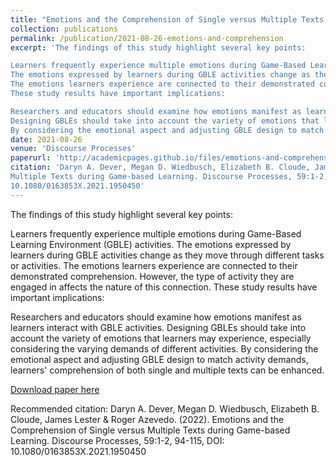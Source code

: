 ```yaml
---
title: "Emotions and the Comprehension of Single versus Multiple Texts during Game-based Learning"
collection: publications
permalink: /publication/2021-08-26-emotions-and-comprehension
excerpt: 'The findings of this study highlight several key points:

Learners frequently experience multiple emotions during Game-Based Learning Environment (GBLE) activities.
The emotions expressed by learners during GBLE activities change as they move through different tasks or activities.
The emotions learners experience are connected to their demonstrated comprehension. However, the type of activity they are engaged in affects the nature of this connection.
These study results have important implications:

Researchers and educators should examine how emotions manifest as learners interact with GBLE activities.
Designing GBLEs should take into account the variety of emotions that learners may experience, especially considering the varying demands of different activities.
By considering the emotional aspect and adjusting GBLE design to match activity demands, learners&apos; comprehension of both single and multiple texts can be enhanced.'
date: 2021-08-26
venue: 'Discourse Processes'
paperurl: 'http://academicpages.github.io/files/emotions-and-comprehension.pdf'
citation: 'Daryn A. Dever, Megan D. Wiedbusch, Elizabeth B. Cloude, James Lester &amp; Roger Azevedo. (2022). Emotions and the Comprehension of Single versus
Multiple Texts during Game-based Learning. Discourse Processes, 59:1-2, 94-115, DOI:
10.1080/0163853X.2021.1950450'
---
```

The findings of this study highlight several key points:

Learners frequently experience multiple emotions during Game-Based Learning Environment (GBLE) activities.
The emotions expressed by learners during GBLE activities change as they move through different tasks or activities.
The emotions learners experience are connected to their demonstrated comprehension. However, the type of activity they are engaged in affects the nature of this connection.
These study results have important implications:

Researchers and educators should examine how emotions manifest as learners interact with GBLE activities.
Designing GBLEs should take into account the variety of emotions that learners may experience, especially considering the varying demands of different activities.
By considering the emotional aspect and adjusting GBLE design to match activity demands, learners&apos; comprehension of both single and multiple texts can be enhanced.

[Download paper here](http://academicpages.github.io/files/emotions-and-comprehension.pdf)

Recommended citation: Daryn A. Dever, Megan D. Wiedbusch, Elizabeth B. Cloude, James Lester & Roger Azevedo. (2022). Emotions and the Comprehension of Single versus
Multiple Texts during Game-based Learning. Discourse Processes, 59:1-2, 94-115, DOI:
10.1080/0163853X.2021.1950450
